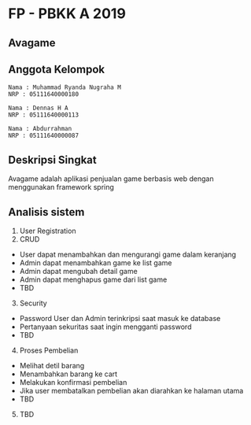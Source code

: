 # FP - PBKK A 2019
## Avagame

## Anggota Kelompok
```
Nama : Muhammad Ryanda Nugraha M
NRP : 05111640000180

Nama : Dennas H A
NRP : 05111640000113

Nama : Abdurrahman
NRP : 05111640000087
```
## Deskripsi Singkat
Avagame adalah aplikasi penjualan game berbasis web dengan menggunakan framework spring  
## Analisis sistem
1. User Registration
2. CRUD
* User dapat menambahkan dan mengurangi game dalam keranjang
* Admin dapat menambahkan game ke list game
* Admin dapat mengubah detail game
* Admin dapat menghapus game dari list game
* TBD
3. Security
* Password User dan Admin terinkripsi saat masuk ke database
* Pertanyaan sekuritas saat ingin mengganti password
* TBD
4. Proses Pembelian
* Melihat detil barang
* Menambahkan barang ke cart
* Melakukan konfirmasi pembelian
* Jika user membatalkan pembelian akan diarahkan ke halaman utama
* TBD
5. TBD






